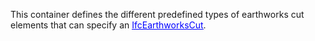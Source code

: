 This container defines the different predefined types of earthworks cut elements that can specify an [<font color="#0000ff"><u>IfcEarthworksCut</u></font>]($element://{D80FC2F8-487C-4daa-8297-5B976E5932B8}).